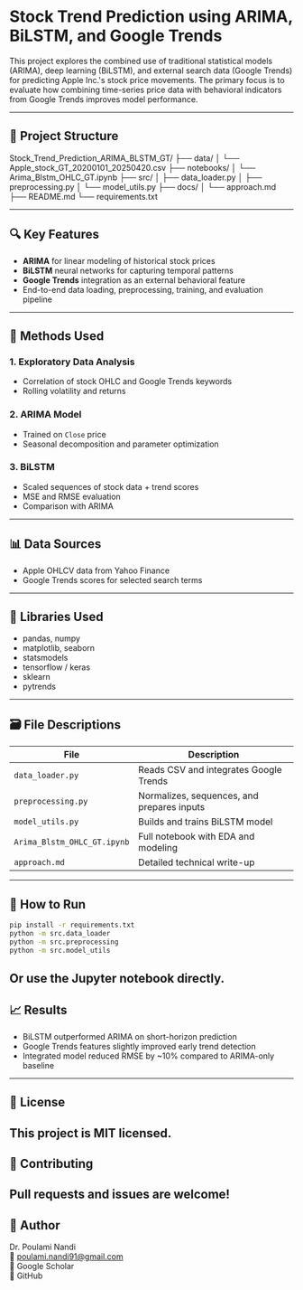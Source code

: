 # Stock Trend Prediction using ARIMA, BiLSTM, and Google Trends

This project explores the combined use of traditional statistical models (ARIMA), deep learning (BiLSTM), and external search data (Google Trends) for predicting Apple Inc.'s stock price movements. The primary focus is to evaluate how combining time-series price data with behavioral indicators from Google Trends improves model performance.

---

## 📁 Project Structure

Stock_Trend_Prediction_ARIMA_BLSTM_GT/
├── data/
│ └── Apple_stock_GT_20200101_20250420.csv
├── notebooks/
│ └── Arima_Blstm_OHLC_GT.ipynb
├── src/
│ ├── data_loader.py
│ ├── preprocessing.py
│ └── model_utils.py
├── docs/
│ └── approach.md
├── README.md
└── requirements.txt


---

## 🔍 Key Features

- **ARIMA** for linear modeling of historical stock prices
- **BiLSTM** neural networks for capturing temporal patterns
- **Google Trends** integration as an external behavioral feature
- End-to-end data loading, preprocessing, training, and evaluation pipeline

---

## 🧪 Methods Used

### 1. **Exploratory Data Analysis**
- Correlation of stock OHLC and Google Trends keywords
- Rolling volatility and returns

### 2. **ARIMA Model**
- Trained on `Close` price
- Seasonal decomposition and parameter optimization

### 3. **BiLSTM**
- Scaled sequences of stock data + trend scores
- MSE and RMSE evaluation
- Comparison with ARIMA

---

## 📊 Data Sources

- Apple OHLCV data from Yahoo Finance
- Google Trends scores for selected search terms

---

## 🧠 Libraries Used

- pandas, numpy
- matplotlib, seaborn
- statsmodels
- tensorflow / keras
- sklearn
- pytrends

---

## 🗃️ File Descriptions

| File | Description |
|------|-------------|
| `data_loader.py` | Reads CSV and integrates Google Trends |
| `preprocessing.py` | Normalizes, sequences, and prepares inputs |
| `model_utils.py` | Builds and trains BiLSTM model |
| `Arima_Blstm_OHLC_GT.ipynb` | Full notebook with EDA and modeling |
| `approach.md` | Detailed technical write-up |

---

## 📌 How to Run

```bash
pip install -r requirements.txt
python -m src.data_loader
python -m src.preprocessing
python -m src.model_utils
```

Or use the Jupyter notebook directly.
---
## 📈 Results
- BiLSTM outperformed ARIMA on short-horizon prediction
- Google Trends features slightly improved early trend detection
- Integrated model reduced RMSE by ~10% compared to ARIMA-only baseline
---
## 📄 License    
This project is MIT licensed.  
---
## 🤝 Contributing    
Pull requests and issues are welcome!  
---
## 🔗 Author
Dr. Poulami Nandi  
📧 poulami.nandi91@gmail.com  
📘 Google Scholar  
🐙 GitHub  
